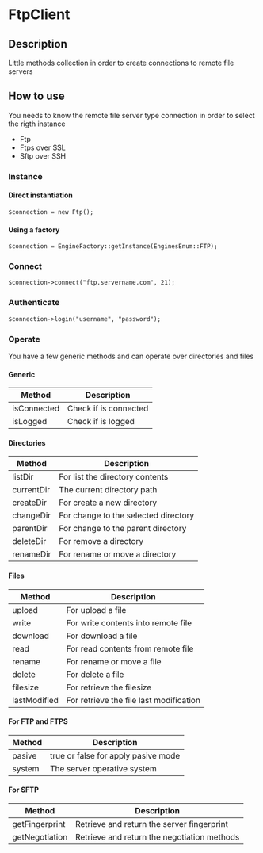 # FtpClient

## Description

Little methods collection in order to create connections to remote file servers

## How to use
You needs to know the remote file server type connection in order to select the rigth instance

* Ftp
* Ftps over SSL
* Sftp over SSH


### Instance

#### Direct instantiation
```
$connection = new Ftp();

```
#### Using a factory
```
$connection = EngineFactory::getInstance(EnginesEnum::FTP);
```

### Connect
```
$connection->connect("ftp.servername.com", 21);
```

### Authenticate
```
$connection->login("username", "password");
```

### Operate
You have a few generic methods and can operate over directories and files

#### Generic

| Method       | Description |
| ------------ |-------------|
| isConnected  | Check if is connected |
| isLogged     | Check if is logged    |

#### Directories

| Method       | Description |
| ------------ |-------------|
| listDir      | For list the directory contents     |
| currentDir   | The current directory path     |
| createDir    | For create a new directory     |
| changeDir    | For change to the selected directory     |
| parentDir    | For change to the parent directory     |
| deleteDir    | For remove a directory     |
| renameDir    | For rename or move a directory     |

#### Files

| Method        | Description |
| ------------- |-------------|
| upload        | For upload a file     |
| write         | For write contents into remote file     |
| download      | For download a file     |
| read          | For read contents from remote file     |
| rename        | For rename or move a file     |
| delete        | For delete a file     |
| filesize      | For retrieve the filesize     |
| lastModified  | For retrieve the file last modification      |

#### For FTP and FTPS

| Method       | Description |
| ------------ |-------------|
| pasive       | true or false for apply pasive mode     |
| system       | The server operative system     |

#### For SFTP

| Method         | Description |
| -------------- |-------------|
| getFingerprint | Retrieve and return the server fingerprint   |
| getNegotiation | Retrieve and return the negotiation methods  |